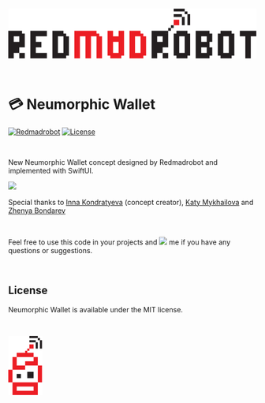 [![Redmadrobot](https://github.com/RedMadRobot/NeumorphicWallet/blob/master/header.svg)](http://redmadrobot.com)

<br />

#  💳 Neumorphic Wallet
[![Redmadrobot](https://img.shields.io/badge/made%20by%20robots-for%20humans-EB5440.svg)](https://github.com/RedMadRobot) [![License](https://img.shields.io/badge/license-MIT-green.svg)](https://github.com/RedMadRobot/NeumorphicWallet/blob/master/LICENSE)

<br />

New Neumorphic Wallet concept designed by Redmadrobot and implemented with SwiftUI.

<img src="https://github.com/RedMadRobot/NeumorphicWallet/blob/master/preview.gif" width="600" />

<br />

Special thanks to [Inna Kondratyeva](https://www.facebook.com/koninner) (concept creator), [Katy Mykhailova](https://www.facebook.com/katymykhailova) and [Zhenya Bondarev](https://www.facebook.com/bondarev.eu)

<br />


Feel free to use this code in your projects and [![](https://img.shields.io/twitter/url/http/shields.io.svg?style=social)](https://twitter.com/Firmach) me if you have any questions or suggestions.

<br />

## License

Neumorphic Wallet is available under the MIT license.

<br />

[![Redmadrobot](https://github.com/RedMadRobot/NeumorphicWallet/blob/master/robot.svg)](http://redmadrobot.com)
